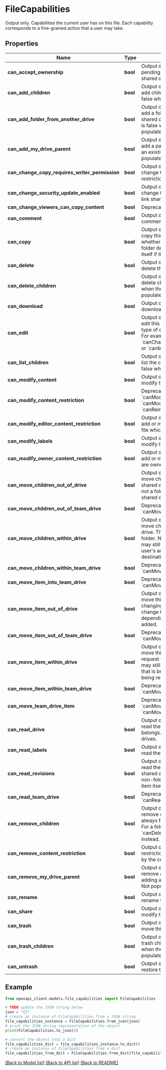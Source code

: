 # FileCapabilities

Output only. Capabilities the current user has on this file. Each capability corresponds to a fine-grained action that a user may take.

## Properties

Name | Type | Description | Notes
------------ | ------------- | ------------- | -------------
**can_accept_ownership** | **bool** | Output only. Whether the current user is the pending owner of the file. Not populated for shared drive files. | [optional] 
**can_add_children** | **bool** | Output only. Whether the current user can add children to this folder. This is always false when the item is not a folder. | [optional] 
**can_add_folder_from_another_drive** | **bool** | Output only. Whether the current user can add a folder from another drive (different shared drive or My Drive) to this folder. This is false when the item is not a folder. Only populated for items in shared drives. | [optional] 
**can_add_my_drive_parent** | **bool** | Output only. Whether the current user can add a parent for the item without removing an existing parent in the same request. Not populated for shared drive files. | [optional] 
**can_change_copy_requires_writer_permission** | **bool** | Output only. Whether the current user can change the &#x60;copyRequiresWriterPermission&#x60; restriction of this file. | [optional] 
**can_change_security_update_enabled** | **bool** | Output only. Whether the current user can change the securityUpdateEnabled field on link share metadata. | [optional] 
**can_change_viewers_can_copy_content** | **bool** | Deprecated: Output only. | [optional] 
**can_comment** | **bool** | Output only. Whether the current user can comment on this file. | [optional] 
**can_copy** | **bool** | Output only. Whether the current user can copy this file. For an item in a shared drive, whether the current user can copy non-folder descendants of this item, or this item itself if it is not a folder. | [optional] 
**can_delete** | **bool** | Output only. Whether the current user can delete this file. | [optional] 
**can_delete_children** | **bool** | Output only. Whether the current user can delete children of this folder. This is false when the item is not a folder. Only populated for items in shared drives. | [optional] 
**can_download** | **bool** | Output only. Whether the current user can download this file. | [optional] 
**can_edit** | **bool** | Output only. Whether the current user can edit this file. Other factors may limit the type of changes a user can make to a file. For example, see &#x60;canChangeCopyRequiresWriterPermission&#x60; or &#x60;canModifyContent&#x60;. | [optional] 
**can_list_children** | **bool** | Output only. Whether the current user can list the children of this folder. This is always false when the item is not a folder. | [optional] 
**can_modify_content** | **bool** | Output only. Whether the current user can modify the content of this file. | [optional] 
**can_modify_content_restriction** | **bool** | Deprecated: Output only. Use one of &#x60;canModifyEditorContentRestriction&#x60;, &#x60;canModifyOwnerContentRestriction&#x60; or &#x60;canRemoveContentRestriction&#x60;. | [optional] 
**can_modify_editor_content_restriction** | **bool** | Output only. Whether the current user can add or modify content restrictions on the file which are editor restricted. | [optional] 
**can_modify_labels** | **bool** | Output only. Whether the current user can modify the labels on the file. | [optional] 
**can_modify_owner_content_restriction** | **bool** | Output only. Whether the current user can add or modify content restrictions which are owner restricted. | [optional] 
**can_move_children_out_of_drive** | **bool** | Output only. Whether the current user can move children of this folder outside of the shared drive. This is false when the item is not a folder. Only populated for items in shared drives. | [optional] 
**can_move_children_out_of_team_drive** | **bool** | Deprecated: Output only. Use &#x60;canMoveChildrenOutOfDrive&#x60; instead. | [optional] 
**can_move_children_within_drive** | **bool** | Output only. Whether the current user can move children of this folder within this drive. This is false when the item is not a folder. Note that a request to move the child may still fail depending on the current user&#39;s access to the child and to the destination folder. | [optional] 
**can_move_children_within_team_drive** | **bool** | Deprecated: Output only. Use &#x60;canMoveChildrenWithinDrive&#x60; instead. | [optional] 
**can_move_item_into_team_drive** | **bool** | Deprecated: Output only. Use &#x60;canMoveItemOutOfDrive&#x60; instead. | [optional] 
**can_move_item_out_of_drive** | **bool** | Output only. Whether the current user can move this item outside of this drive by changing its parent. Note that a request to change the parent of the item may still fail depending on the new parent that is being added. | [optional] 
**can_move_item_out_of_team_drive** | **bool** | Deprecated: Output only. Use &#x60;canMoveItemOutOfDrive&#x60; instead. | [optional] 
**can_move_item_within_drive** | **bool** | Output only. Whether the current user can move this item within this drive. Note that a request to change the parent of the item may still fail depending on the new parent that is being added and the parent that is being removed. | [optional] 
**can_move_item_within_team_drive** | **bool** | Deprecated: Output only. Use &#x60;canMoveItemWithinDrive&#x60; instead. | [optional] 
**can_move_team_drive_item** | **bool** | Deprecated: Output only. Use &#x60;canMoveItemWithinDrive&#x60; or &#x60;canMoveItemOutOfDrive&#x60; instead. | [optional] 
**can_read_drive** | **bool** | Output only. Whether the current user can read the shared drive to which this file belongs. Only populated for items in shared drives. | [optional] 
**can_read_labels** | **bool** | Output only. Whether the current user can read the labels on the file. | [optional] 
**can_read_revisions** | **bool** | Output only. Whether the current user can read the revisions resource of this file. For a shared drive item, whether revisions of non-folder descendants of this item, or this item itself if it is not a folder, can be read. | [optional] 
**can_read_team_drive** | **bool** | Deprecated: Output only. Use &#x60;canReadDrive&#x60; instead. | [optional] 
**can_remove_children** | **bool** | Output only. Whether the current user can remove children from this folder. This is always false when the item is not a folder. For a folder in a shared drive, use &#x60;canDeleteChildren&#x60; or &#x60;canTrashChildren&#x60; instead. | [optional] 
**can_remove_content_restriction** | **bool** | Output only. Whether there is a content restriction on the file that can be removed by the current user. | [optional] 
**can_remove_my_drive_parent** | **bool** | Output only. Whether the current user can remove a parent from the item without adding another parent in the same request. Not populated for shared drive files. | [optional] 
**can_rename** | **bool** | Output only. Whether the current user can rename this file. | [optional] 
**can_share** | **bool** | Output only. Whether the current user can modify the sharing settings for this file. | [optional] 
**can_trash** | **bool** | Output only. Whether the current user can move this file to trash. | [optional] 
**can_trash_children** | **bool** | Output only. Whether the current user can trash children of this folder. This is false when the item is not a folder. Only populated for items in shared drives. | [optional] 
**can_untrash** | **bool** | Output only. Whether the current user can restore this file from trash. | [optional] 

## Example

```python
from openapi_client.models.file_capabilities import FileCapabilities

# TODO update the JSON string below
json = "{}"
# create an instance of FileCapabilities from a JSON string
file_capabilities_instance = FileCapabilities.from_json(json)
# print the JSON string representation of the object
print(FileCapabilities.to_json())

# convert the object into a dict
file_capabilities_dict = file_capabilities_instance.to_dict()
# create an instance of FileCapabilities from a dict
file_capabilities_from_dict = FileCapabilities.from_dict(file_capabilities_dict)
```
[[Back to Model list]](../README.md#documentation-for-models) [[Back to API list]](../README.md#documentation-for-api-endpoints) [[Back to README]](../README.md)


